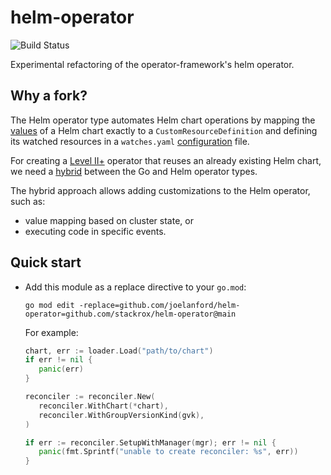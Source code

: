 # helm-operator

![Build Status](https://github.com/stackrox/helm-operator/workflows/CI/badge.svg?branch=main)

Experimental refactoring of the operator-framework's helm operator.

## Why a fork?

The Helm operator type automates Helm chart operations
by mapping the [values](https://helm.sh/docs/chart_template_guide/values_files/) of a Helm chart exactly to a 
`CustomResourceDefinition` and defining its watched resources in a `watches.yaml` 
[configuration](https://sdk.operatorframework.io/docs/building-operators/helm/tutorial/#watch-the-nginx-cr) file.

For creating a [Level II+](https://sdk.operatorframework.io/docs/advanced-topics/operator-capabilities/operator-capabilities/) operator 
that reuses an already existing Helm chart, we need a [hybrid](https://github.com/operator-framework/operator-sdk/issues/670)
between the Go and Helm operator types.

The hybrid approach allows adding customizations to the Helm operator, such as:
- value mapping based on cluster state, or 
- executing code in specific events.

## Quick start

- Add this module as a replace directive to your `go.mod`:

  ```
  go mod edit -replace=github.com/joelanford/helm-operator=github.com/stackrox/helm-operator@main
  ```

  For example:

  ```go
  chart, err := loader.Load("path/to/chart")
  if err != nil {
     panic(err)
  }

  reconciler := reconciler.New(
     reconciler.WithChart(*chart),
     reconciler.WithGroupVersionKind(gvk),
  )

  if err := reconciler.SetupWithManager(mgr); err != nil {
     panic(fmt.Sprintf("unable to create reconciler: %s", err))
  }
  ```

